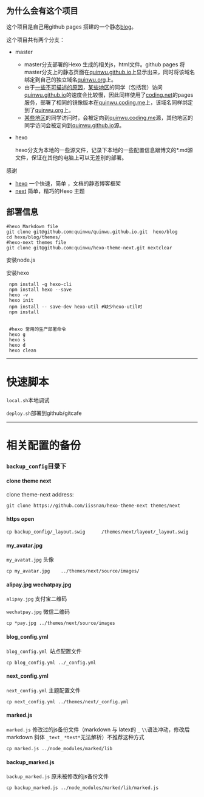 ## 为什么会有这个项目

这个项目是自己用github pages 搭建的一个静态[blog](quinwu.org)。

这个项目共有两个分支：

- master 

  - master分支部署的Hexo 生成的相关js，html文件。github pages 将master分支上的静态页面在[quinwu.github.io](quinwu.org)上显示出来，同时将该域名绑定到自己的独立域名[quinwu.org](quinwu.org)上。
  - 由于[一些不可描述的原因](https://en.wikipedia.org/wiki/Great_Firewall)，[某些地区](https://en.wikipedia.org/wiki/China)的同学（包括我）访问[quinwu.github.io](quinwu.org)的速度会比较慢，因此同样使用了[coding.net](https://coding.net/)的pages服务，部署了相同的镜像版本在[quinwu.coding.me](quinwu.coding.me)上，该域名同样绑定到了[quinwu.org](quinwu.org)上。
  - [某些地区](https://en.wikipedia.org/wiki/China)的同学访问时，会被定向到[quinwu.coding.me](quinwu.coding.me)源，其他地区的同学访问会被定向到[quinwu.github.io](quinwu.github.io)源。

- hexo

  hexo分支为本地的一些源文件，记录下本地的一些配置信息跟博文的*.md源文件，保证在其他的电脑上可以无差别的部署。

感谢

- [hexo](https://hexo.io/) 一个快速，简单 ，文档的静态博客框架
- [next](http://theme-next.iissnan.com/)  简单，精巧的Hexo 主题



## 部署信息

```shell
#hexo Markdown file
git clone git@github.com:quinwu/quinwu.github.io.git  hexo/blog 
cd hexo/blog/themes/
#hexo-next themes file
git clone git@github.com:quinwu/hexo-theme-next.git nextclear
```

安装node.js

安装hexo

```shell
 npm install -g hexo-cli
 npm install hexo --save
 hexo -v
 hexo init
 npm install -- save-dev hexo-util #缺少hexo-util时
 npm install 
 
 
 #hexo 常用的生产部署命令
 hexo g 
 hexo s
 hexo d
 hexo clean
```

---

# 快速脚本

`local.sh`本地调试

`deploy.sh`部署到github/gitcafe

---

# 相关配置的备份

### `backup_config`目录下

#### clone theme next

clone theme-next address:

```shell
git clone https://github.com/iissnan/hexo-theme-next themes/next
```

#### https open
```shell
cp backup_config/_layout.swig      /themes/next/layout/_layout.swig
```

#### my_avatar.jpg

`my_avatat.jpg`    头像

```shell
cp my_avatar.jpg    ../themes/next/source/images/
```

#### alipay.jpg  wechatpay.jpg

`alipay.jpg` 支付宝二维码

`wechatpay.jpg` 微信二维码

```shell
cp *pay.jpg ../themes/next/source/images
```

#### blog_config.yml 

`blog_config.yml `站点配置文件 

```shell
cp blog_config.yml ../_config.yml
```

#### next_config.yml

`next_config.yml` 主题配置文件

```shell
cp next_config.yml ../themes/next/_config.yml
```

#### marked.js

`marked.js` 修改过的js备份文件（markdown 与 latex的 `_` `\\`语法冲动，修改后markdown 斜体 `_text_` `*test*`无法解析）不推荐这种方式

```shell
cp marked.js ../node_modules/marked/lib
```

#### backup_marked.js

`backup_marked.js` 原未被修改的js备份文件

```shell
cp backup_marked.js ../node_modules/marked/lib/marked.js
```








